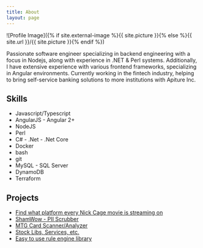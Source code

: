 ```yaml
---
title: About
layout: page
---
```


![Profile Image]({% if site.external-image %}{{ site.picture }}{% else %}{{ site.url }}/{{ site.picture }}{% endif %})

<p>
Passionate software engineer specializing in backend engineering with a focus in Nodejs, along with experience in .NET & Perl systems. Additionally, I have extensive experience with various frontend frameworks, specializing in Angular environments. Currently working in the fintech industry, helping to bring self-service banking solutions to more institutions with Apiture Inc.
</p>

<h2>Skills</h2>

<ul class="skill-list">
	<li>Javascript/Typescript</li>
	<li>AngularJS - Angular 2+</li>
	<li>NodeJS</li>
	<li>Perl</li>
	<li>C# - .Net - .Net Core</li>
	<li>Docker</li>
	<li>bash</li>
	<li>git</li>
	<li>MySQL - SQL Server</li>
	<li>DynamoDB</li>
	<li>Terraform</li>
</ul>

<h2>Projects</h2>

<ul>
	<li><a href="https://github.com/dills122/where-my-cage-at">Find what platform every Nick Cage movie is streaming on</a></li>
	<li><a href="https://github.com/dills122/ShamWow">ShamWow - PII Scrubber</a></li>
	<li><a href="https://github.com/dills122/MTG-Card-Analyzer">MTG Card Scanner/Analyzer</a></li>
	<li><a href="https://github.com/dills122/trader-tools">Stock Libs, Services, etc.</a></li>
	<li><a href="https://github.com/dills122/Aries">Easy to use rule engine library</a></li>
</ul>
